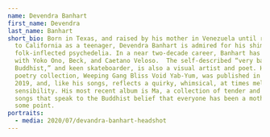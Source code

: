 ```yaml
---
name: Devendra Banhart
first_name: Devendra
last_name: Banhart
short_bio: Born in Texas, and raised by his mother in Venezuela until returning
  to California as a teenager, Devendra Banhart is admired for his shimmering,
  folk-inflected psychedelia. In a near two-decade career, Banhart has worked
  with Yoko Ono, Beck, and Caetano Veloso.  The self-described “very bad
  Buddhist,” and keen skateboarder, is also a visual artist and poet. His debut
  poetry collection, Weeping Gang Bliss Void Yab-Yum, was published in April
  2019, and, like his songs, reflects a quirky, whimsical, at times melancholic
  sensibility. His most recent album is Ma, a collection of tender and elegant
  songs that speak to the Buddhist belief that everyone has been a mother at
  some point.
portraits:
  - media: 2020/07/devandra-banhart-headshot
---
```

